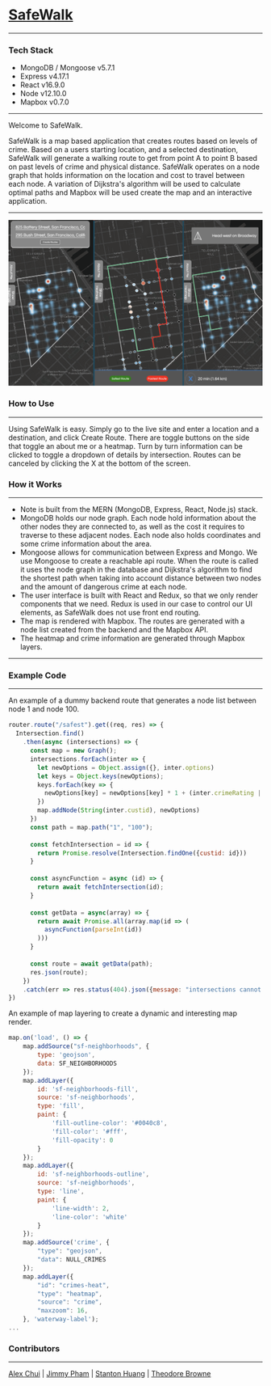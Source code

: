 # [SafeWalk](https://safewalker.herokuapp.com)

------

### Tech Stack

* MongoDB / Mongoose v5.7.1
* Express v4.17.1 
* React v16.9.0 
* Node v12.10.0
* Mapbox v0.7.0


------

Welcome to SafeWalk.

SafeWalk is a map based application that creates routes based on levels of crime. Based on a users starting location, and a selected destination, SafeWalk will generate a walking route to get from point A to point B based on past levels of crime and physical distance. SafeWalk operates on a node graph that holds information on the location and cost to travel between each node. A variation of Dijkstra's algorithm will be used to calculate optimal paths and Mapbox will be used create the map and an interactive application.


------

![Screenshots of SafeWalk](https://github.com/ahhchooey/SafeWalk/blob/master/images/safewalk_img.png)


### How to Use

------

Using SafeWalk is easy. Simply go to the live site and enter a location and a destination, and click Create Route. There are toggle buttons on the side that toggle an about me or a heatmap. Turn by turn information can be clicked to toggle a dropdown of details by intersection. Routes can be canceled by clicking the X at the bottom of the screen.


### How it Works

------

* Note is built from the MERN (MongoDB, Express, React, Node.js) stack.
* MongoDB holds our node graph. Each node hold information about the other nodes they are connected to, as well as the cost it requires to traverse to these adjacent nodes. Each node also holds coordinates and some crime information about the area.
* Mongoose allows for communication between Express and Mongo. We use Mongoose to create a reachable api route. When the route is called it uses the node graph in the database and Dijkstra's algorithm to find the shortest path when taking into account distance between two nodes and the amount of dangerous crime at each node.
* The user interface is built with React and Redux, so that we only render components that we need. Redux is used in our case to control our UI elements, as SafeWalk does not use front end routing.
* The map is rendered with Mapbox. The routes are generated with a node list created from the backend and the Mapbox API.
* The heatmap and crime information are generated through Mapbox layers.

------


### Example Code

------

An example of a dummy backend route that generates a node list between node 1 and node 100.
```js
router.route("/safest").get((req, res) => {
  Intersection.find()
    .then(async (intersections) => {
      const map = new Graph();
      intersections.forEach(inter => {
        let newOptions = Object.assign({}, inter.options)
        let keys = Object.keys(newOptions);
        keys.forEach(key => {
          newOptions[key] = newOptions[key] * 1 + (inter.crimeRating || 0);
        })
        map.addNode(String(inter.custid), newOptions)
      })
      const path = map.path("1", "100");

      const fetchIntersection = id => {
        return Promise.resolve(Intersection.findOne({custid: id}))
      }

      const asyncFunction = async (id) => {
        return await fetchIntersection(id);
      }

      const getData = async(array) => {
        return await Promise.all(array.map(id => (
          asyncFunction(parseInt(id))
        )))
      }

      const route = await getData(path);
      res.json(route);
    })
    .catch(err => res.status(404).json({message: "intersections cannot be found"}))
})
```

An example of map layering to create a dynamic and interesting map render.
```js
map.on('load', () => {
    map.addSource("sf-neighborhoods", {
        type: 'geojson',
        data: SF_NEIGHBORHOODS
    });
    map.addLayer({
        id: 'sf-neighborhoods-fill',
        source: 'sf-neighborhoods',
        type: 'fill',
        paint: {
            'fill-outline-color': '#0040c8',
            'fill-color': '#fff',
            'fill-opacity': 0
        }
    });
    map.addLayer({
        id: 'sf-neighborhoods-outline',
        source: 'sf-neighborhoods',
        type: 'line',
        paint: {
            'line-width': 2,
            'line-color': 'white'
        }
    });
    map.addSource('crime', {
        "type": "geojson",
        "data": NULL_CRIMES
    });
    map.addLayer({
        "id": "crimes-heat",
        "type": "heatmap",
        "source": "crime",
        "maxzoom": 16,
    }, 'waterway-label');
...
```

### Contributors

------

[Alex Chui](https://github.com/ahhchooey) |
[Jimmy Pham](https://github.com/jipham510) |
[Stanton Huang](https://github.com/aethervial) |
[Theodore Browne](https://github.com/theo-browne)

